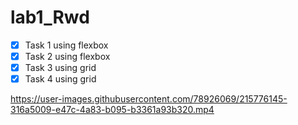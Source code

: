 # lab1_Rwd

- [x] Task 1 using flexbox 
- [x] Task 2 using flexbox
- [x] Task 3 using grid
- [x] Task 4 using grid

https://user-images.githubusercontent.com/78926069/215776145-316a5009-e47c-4a83-b095-b3361a93b320.mp4


